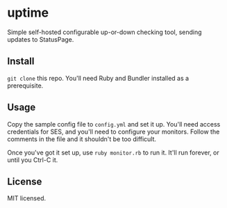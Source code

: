 # uptime
Simple self-hosted configurable up-or-down checking tool, sending updates to StatusPage.

## Install
`git clone` this repo. You'll need Ruby and Bundler installed as a prerequisite.

## Usage
Copy the sample config file to `config.yml` and set it up. You'll need access credentials for SES,
and you'll need to configure your monitors. Follow the comments in the file and it shouldn't be too
difficult.

Once you've got it set up, use `ruby monitor.rb` to run it. It'll run forever, or until you Ctrl-C
it.

## License
MIT licensed.